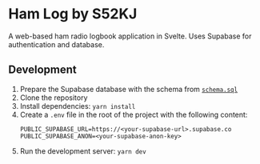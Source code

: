 # Ham Log by S52KJ

A web-based ham radio logbook application in Svelte. Uses Supabase for authentication and database.

## Development

1. Prepare the Supabase database with the schema from [`schema.sql`](supabase/schema.sql)
2. Clone the repository
3. Install dependencies: `yarn install`
4. Create a `.env` file in the root of the project with the following content:
   ```
   PUBLIC_SUPABASE_URL=https://<your-supabase-url>.supabase.co
   PUBLIC_SUPABASE_ANON=<your-supabase-anon-key>
   ```
5. Run the development server: `yarn dev`
